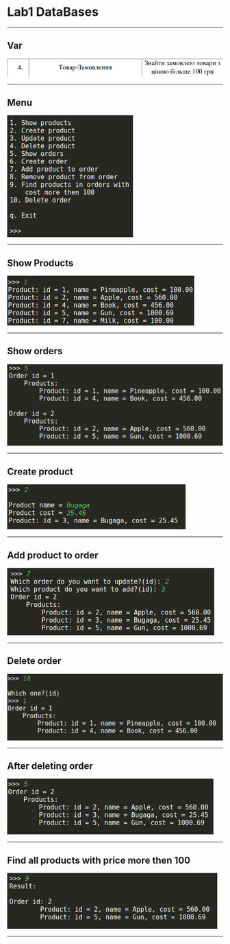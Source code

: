 Lab1 DataBases
============
***
Var
---
![Variant](./pic/var.png)
***
Menu
------------
![Menu](./pic/p1.png)
***
Show Products
------------
![Show Products](./pic/p2.png)
***
Show orders
------------
![Show orders](./pic/p3.png)
***
Create product
------------
![Create product](./pic/p4.png)
***
Add product to order
------------
![Add product to order](./pic/p5.png)
***
Delete order
------------
![Delete order](./pic/p6.png)
***
After deleting order
------------
![After deleting order](./pic/p7.png)
***
Find all products with price more then 100
------------
![Find all products with price more then 100](./pic/p8.png)
***